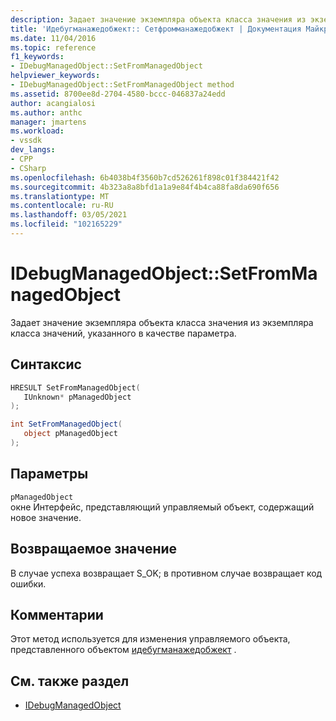 ```yaml
---
description: Задает значение экземпляра объекта класса значения из экземпляра класса значений, указанного в качестве параметра.
title: 'Идебугманажедобжект:: Сетфромманажедобжект | Документация Майкрософт'
ms.date: 11/04/2016
ms.topic: reference
f1_keywords:
- IDebugManagedObject::SetFromManagedObject
helpviewer_keywords:
- IDebugManagedObject::SetFromManagedObject method
ms.assetid: 8700ee8d-2704-4580-bccc-046837a24edd
author: acangialosi
ms.author: anthc
manager: jmartens
ms.workload:
- vssdk
dev_langs:
- CPP
- CSharp
ms.openlocfilehash: 6b4038b4f3560b7cd526261f898c01f384421f42
ms.sourcegitcommit: 4b323a8a8bfd1a1a9e84f4b4ca88fa8da690f656
ms.translationtype: MT
ms.contentlocale: ru-RU
ms.lasthandoff: 03/05/2021
ms.locfileid: "102165229"
---
```

# <a name="idebugmanagedobjectsetfrommanagedobject"></a>IDebugManagedObject::SetFromManagedObject
Задает значение экземпляра объекта класса значения из экземпляра класса значений, указанного в качестве параметра.

## <a name="syntax"></a>Синтаксис

```cpp
HRESULT SetFromManagedObject( 
   IUnknown* pManagedObject
);
```

```csharp
int SetFromManagedObject(
   object pManagedObject
);
```

## <a name="parameters"></a>Параметры
`pManagedObject`\
окне Интерфейс, представляющий управляемый объект, содержащий новое значение.

## <a name="return-value"></a>Возвращаемое значение
 В случае успеха возвращает S_OK; в противном случае возвращает код ошибки.

## <a name="remarks"></a>Комментарии
 Этот метод используется для изменения управляемого объекта, представленного объектом [идебугманажедобжект](../../../extensibility/debugger/reference/idebugmanagedobject.md) .

## <a name="see-also"></a>См. также раздел
- [IDebugManagedObject](../../../extensibility/debugger/reference/idebugmanagedobject.md)
